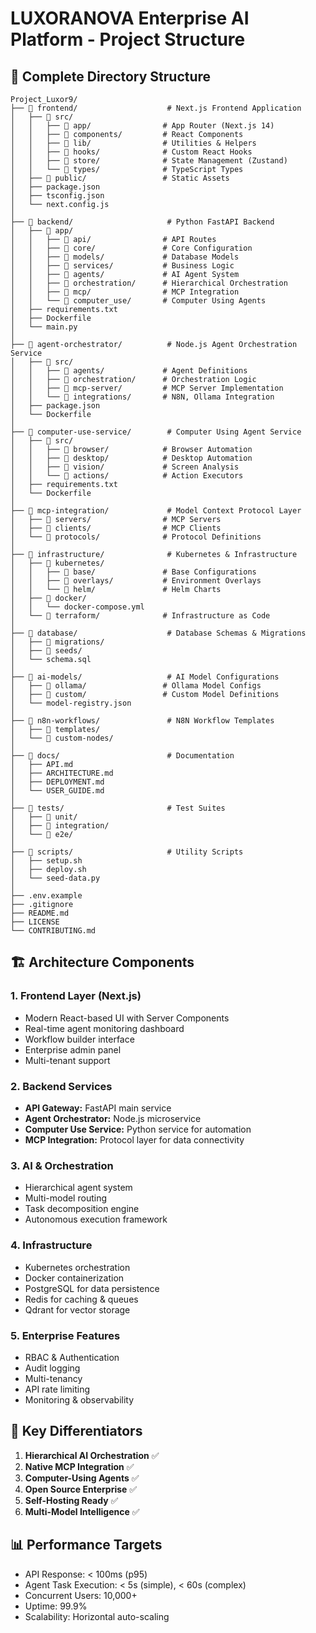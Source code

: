 # LUXORANOVA Enterprise AI Platform - Project Structure

## 📁 Complete Directory Structure

```
Project_Luxor9/
├── 📁 frontend/                    # Next.js Frontend Application
│   ├── 📁 src/
│   │   ├── 📁 app/                # App Router (Next.js 14)
│   │   ├── 📁 components/         # React Components
│   │   ├── 📁 lib/                # Utilities & Helpers
│   │   ├── 📁 hooks/              # Custom React Hooks
│   │   ├── 📁 store/              # State Management (Zustand)
│   │   └── 📁 types/              # TypeScript Types
│   ├── 📁 public/                 # Static Assets
│   ├── package.json
│   ├── tsconfig.json
│   └── next.config.js
│
├── 📁 backend/                     # Python FastAPI Backend
│   ├── 📁 app/
│   │   ├── 📁 api/                # API Routes
│   │   ├── 📁 core/               # Core Configuration
│   │   ├── 📁 models/             # Database Models
│   │   ├── 📁 services/           # Business Logic
│   │   ├── 📁 agents/             # AI Agent System
│   │   ├── 📁 orchestration/      # Hierarchical Orchestration
│   │   ├── 📁 mcp/                # MCP Integration
│   │   └── 📁 computer_use/       # Computer Using Agents
│   ├── requirements.txt
│   ├── Dockerfile
│   └── main.py
│
├── 📁 agent-orchestrator/          # Node.js Agent Orchestration Service
│   ├── 📁 src/
│   │   ├── 📁 agents/             # Agent Definitions
│   │   ├── 📁 orchestration/      # Orchestration Logic
│   │   ├── 📁 mcp-server/         # MCP Server Implementation
│   │   └── 📁 integrations/       # N8N, Ollama Integration
│   ├── package.json
│   └── Dockerfile
│
├── 📁 computer-use-service/        # Computer Using Agent Service
│   ├── 📁 src/
│   │   ├── 📁 browser/            # Browser Automation
│   │   ├── 📁 desktop/            # Desktop Automation
│   │   ├── 📁 vision/             # Screen Analysis
│   │   └── 📁 actions/            # Action Executors
│   ├── requirements.txt
│   └── Dockerfile
│
├── 📁 mcp-integration/             # Model Context Protocol Layer
│   ├── 📁 servers/                # MCP Servers
│   ├── 📁 clients/                # MCP Clients
│   └── 📁 protocols/              # Protocol Definitions
│
├── 📁 infrastructure/              # Kubernetes & Infrastructure
│   ├── 📁 kubernetes/
│   │   ├── 📁 base/               # Base Configurations
│   │   ├── 📁 overlays/           # Environment Overlays
│   │   └── 📁 helm/               # Helm Charts
│   ├── 📁 docker/
│   │   └── docker-compose.yml
│   └── 📁 terraform/              # Infrastructure as Code
│
├── 📁 database/                    # Database Schemas & Migrations
│   ├── 📁 migrations/
│   ├── 📁 seeds/
│   └── schema.sql
│
├── 📁 ai-models/                   # AI Model Configurations
│   ├── 📁 ollama/                 # Ollama Model Configs
│   ├── 📁 custom/                 # Custom Model Definitions
│   └── model-registry.json
│
├── 📁 n8n-workflows/               # N8N Workflow Templates
│   ├── 📁 templates/
│   └── 📁 custom-nodes/
│
├── 📁 docs/                        # Documentation
│   ├── API.md
│   ├── ARCHITECTURE.md
│   ├── DEPLOYMENT.md
│   └── USER_GUIDE.md
│
├── 📁 tests/                       # Test Suites
│   ├── 📁 unit/
│   ├── 📁 integration/
│   └── 📁 e2e/
│
├── 📁 scripts/                     # Utility Scripts
│   ├── setup.sh
│   ├── deploy.sh
│   └── seed-data.py
│
├── .env.example
├── .gitignore
├── README.md
├── LICENSE
└── CONTRIBUTING.md
```

## 🏗️ Architecture Components

### 1. Frontend Layer (Next.js)
- Modern React-based UI with Server Components
- Real-time agent monitoring dashboard
- Workflow builder interface
- Enterprise admin panel
- Multi-tenant support

### 2. Backend Services
- **API Gateway:** FastAPI main service
- **Agent Orchestrator:** Node.js microservice
- **Computer Use Service:** Python service for automation
- **MCP Integration:** Protocol layer for data connectivity

### 3. AI & Orchestration
- Hierarchical agent system
- Multi-model routing
- Task decomposition engine
- Autonomous execution framework

### 4. Infrastructure
- Kubernetes orchestration
- Docker containerization
- PostgreSQL for data persistence
- Redis for caching & queues
- Qdrant for vector storage

### 5. Enterprise Features
- RBAC & Authentication
- Audit logging
- Multi-tenancy
- API rate limiting
- Monitoring & observability

## 🚀 Key Differentiators

1. **Hierarchical AI Orchestration** ✅
2. **Native MCP Integration** ✅
3. **Computer-Using Agents** ✅
4. **Open Source Enterprise** ✅
5. **Self-Hosting Ready** ✅
6. **Multi-Model Intelligence** ✅

## 📊 Performance Targets

- API Response: < 100ms (p95)
- Agent Task Execution: < 5s (simple), < 60s (complex)
- Concurrent Users: 10,000+
- Uptime: 99.9%
- Scalability: Horizontal auto-scaling
